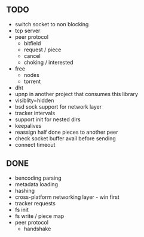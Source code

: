 ## TODO

* switch socket to non blocking
* tcp server
* peer protocol
  * bitfield
  * request / piece
  * cancel
  * choking / interested
* free
  * nodes
  * torrent
* dht
* upnp in another project that consumes this library
* visiblity=hidden
* bsd sock support for network layer
* tracker intervals
* support init for nested dirs
* keepalives
* reassign half done pieces to another peer
* check socket buffer avail before sending
* connect timeout

## DONE

* bencoding parsing
* metadata loading
* hashing
* cross-platform networking layer - win first
* tracker requests
* fs init
* fs write / piece map
* peer protocol
  * handshake